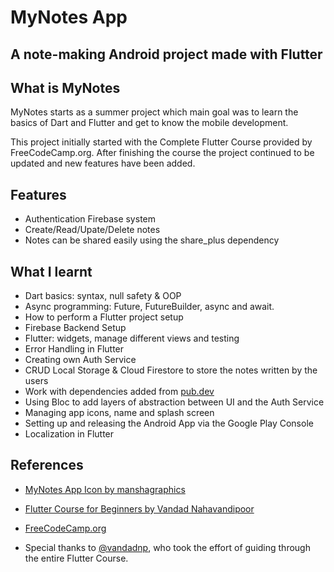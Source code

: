 # MyNotes App

## A note-making Android project made with Flutter

## What is MyNotes

MyNotes starts as a summer project which main goal was to learn the basics of Dart and Flutter and get to know the mobile development.

This project initially started with the Complete Flutter Course provided by FreeCodeCamp.org. After finishing the course the project continued to be updated and new features have been added.

## Features

- Authentication Firebase system
- Create/Read/Upate/Delete notes
- Notes can be shared easily using the share_plus dependency

## What I learnt

- Dart basics: syntax, null safety & OOP
- Async programming: Future, FutureBuilder, async and await.
- How to perform a Flutter project setup
- Firebase Backend Setup
- Flutter: widgets, manage different views and testing
- Error Handling in Flutter
- Creating own Auth Service
- CRUD Local Storage & Cloud Firestore to store the notes written by the users
- Work with dependencies added from [pub.dev](https://pub.dev)
- Using Bloc to add layers of abstraction between UI and the Auth Service
- Managing app icons, name and splash screen
- Setting up and releasing the Android App via the Google Play Console
- Localization in Flutter

## References

- [MyNotes App Icon by manshagraphics](https://freeicons.io/workaholic-icon-set-38577/memo-note-notes-paper-post-sticky-yellow-icon-1570209)
- [Flutter Course for Beginners by Vandad Nahavandipoor](https://www.youtube.com/watch?v=VPvVD8t02U8)
- [FreeCodeCamp.org](https://FreeCodeCamp.org)

- Special thanks to [@vandadnp](https://github.com/vandadnp), who took the effort of guiding through the entire Flutter Course.
